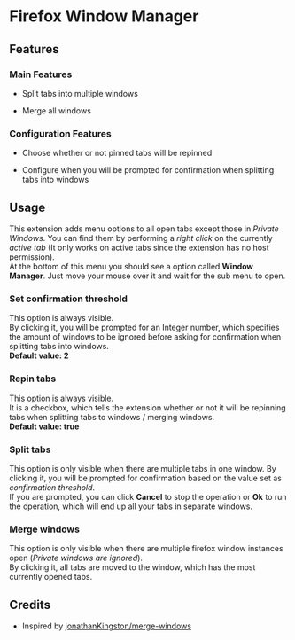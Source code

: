 # Firefox Window Manager

## Features

### Main Features

- Split tabs into multiple windows

- Merge all windows

### Configuration Features

- Choose whether or not pinned tabs will be repinned

- Configure when you will be prompted for confirmation when splitting tabs into windows

## Usage

This extension adds menu options to all open tabs except those in *Private Windows*. You can find them by performing a *right click* on the currently *active tab* (It only works on active tabs since the extension has no host permission).  
At the bottom of this menu you should see a option called **Window Manager**. Just move your mouse over it and wait for the sub menu to open.

### Set confirmation threshold

This option is always visible.  
By clicking it, you will be prompted for an Integer number, which specifies the amount of windows to be ignored before asking for confirmation when splitting tabs into windows.  
**Default value: 2**

### Repin tabs

This option is always visible.  
It is a checkbox, which tells the extension whether or not it will be repinning tabs when splitting tabs to windows / merging windows.  
**Default value: true**

### Split tabs

This option is only visible when there are multiple tabs in one window.
By clicking it, you will be prompted for confirmation based on the value set as *confirmation threshold*.  
If you are prompted, you can click **Cancel** to stop the operation or **Ok** to run the operation, which will end up all your tabs in separate windows.

### Merge windows

This option is only visible when there are multiple firefox window instances open (*Private windows are ignored*).  
By clicking it, all tabs are moved to the window, which has the most currently opened tabs.

## Credits

- Inspired by [jonathanKingston/merge-windows](https://github.com/jonathanKingston/merge-windows)
